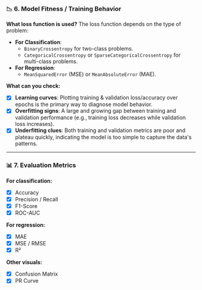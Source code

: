 ### 📉 6. Model Fitness / Training Behavior

**What loss function is used?**
The loss function depends on the type of problem:
-   **For Classification**:
    -   `BinaryCrossentropy` for two-class problems.
    -   `CategoricalCrossentropy` or `SparseCategoricalCrossentropy` for multi-class problems.
-   **For Regression**:
    -   `MeanSquaredError` (MSE) or `MeanAbsoluteError` (MAE).

**What can you check:**
- [x] **Learning curves**: Plotting training & validation loss/accuracy over epochs is the primary way to diagnose model behavior.
- [x] **Overfitting signs**: A large and growing gap between training and validation performance (e.g., training loss decreases while validation loss increases).
- [x] **Underfitting clues**: Both training and validation metrics are poor and plateau quickly, indicating the model is too simple to capture the data's patterns.

---
### 📊 7. Evaluation Metrics

**For classification:**
- [x] Accuracy
- [x] Precision / Recall
- [x] F1-Score
- [x] ROC-AUC

**For regression:**
- [x] MAE
- [x] MSE / RMSE
- [x] R²

**Other visuals:**
- [x] Confusion Matrix
- [x] PR Curve
